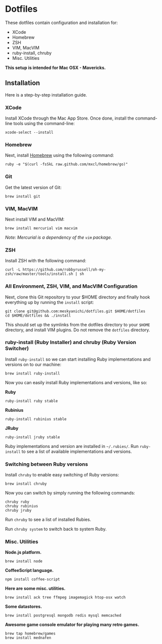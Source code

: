 # Dotfiles

These dotfiles contain configuration and installation for:

* XCode
* Homebrew
* ZSH
* VIM, MacVIM
* ruby-install, chruby
* Misc. Utilities

**This setup is intended for Mac OSX - Mavericks.**

## Installation

Here is a step-by-step installation guide.

### XCode

Install XCode through the Mac App Store. Once done, install the command-line tools using the command-line:

    xcode-select --install

### Homebrew

Next, install [Homebrew](http://mxcl.github.com/homebrew/) using the following command:

    ruby -e "$(curl -fsSkL raw.github.com/mxcl/homebrew/go)"

### Git

Get the latest version of Git:

    brew install git

### VIM, MacVIM

Next install VIM and MacVIM:

    brew install mercurial vim macvim

*Note: Mercurial is a dependency of the `vim` package.*

### ZSH

Install ZSH with the following command:

    curl -L https://github.com/robbyrussell/oh-my-zsh/raw/master/tools/install.sh | sh

### All Environment, ZSH, VIM, and MacVIM Configuration

Next, clone this Git repository to your $HOME directory and finally hook everything up by running the `install` script:

    git clone git@github.com:meskyanichi/dotfiles.git $HOME/dotfiles
    cd $HOME/dotfiles && ./install

This should set up the symlinks from the dotfiles directory to your `$HOME` directory, and install VIM plugins. Do not remove the `dotfiles` directory.

### ruby-install (Ruby Installer) and chruby (Ruby Version Switcher)

Install `ruby-install` so we can start installing Ruby implementations and versions on to our machine:

    brew install ruby-install

Now you can easily install Ruby implementations and versions, like so:

**Ruby**

    ruby-install ruby stable

**Rubinius**

    ruby-install rubinius stable

**JRuby**

    ruby-install jruby stable

Ruby implementations and version are installed in `~/.rubies/`. Run `ruby-install` to see a list of available implementations and versions.

### Switching between Ruby versions

Install `chruby` to enable easy switching of Ruby versions:

    brew install chruby

Now you can switch by simply running the following commands:

    chruby ruby
    chruby rubinius
    chruby jruby

Run `chruby` to see a list of installed Rubies.

Run `chruby system` to switch back to system Ruby.

### Misc. Utilities

**Node.js platform.**

    brew install node

**CoffeeScript language.**

    npm install coffee-script

**Here are some misc. utilities.**

    brew install ack tree ffmpeg imagemagick htop-osx watch

**Some datastores.**

    brew install postgresql mongodb redis mysql memcached

**Awesome game console emulator for playing many retro games.**

    brew tap homebrew/games
    brew install mednafen

